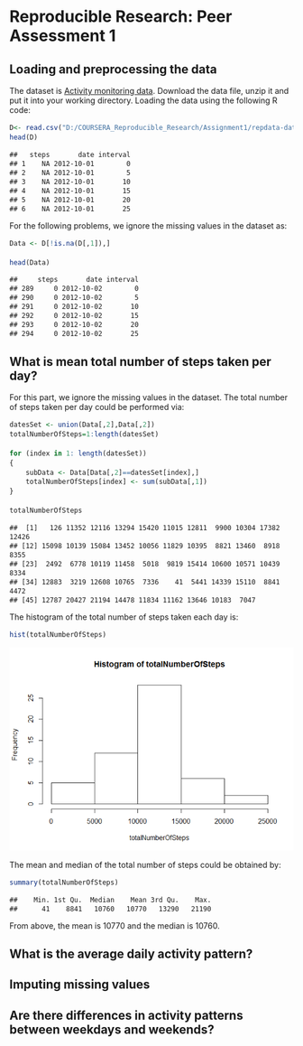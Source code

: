 # Reproducible Research: Peer Assessment 1


## Loading and preprocessing the data

The dataset is [Activity monitoring data](https://d396qusza40orc.cloudfront.net/repdata%2Fdata%2Factivity.zip). Download the data file, unzip it and put it into your working directory. Loading the data using the following R code:


```r
D<- read.csv("D:/COURSERA_Reproducible_Research/Assignment1/repdata-data-activity/activity.csv")
head(D)
```

```
##   steps       date interval
## 1    NA 2012-10-01        0
## 2    NA 2012-10-01        5
## 3    NA 2012-10-01       10
## 4    NA 2012-10-01       15
## 5    NA 2012-10-01       20
## 6    NA 2012-10-01       25
```
For the following problems, we ignore the missing values in the dataset as:

```r
Data <- D[!is.na(D[,1]),]

head(Data)
```

```
##     steps       date interval
## 289     0 2012-10-02        0
## 290     0 2012-10-02        5
## 291     0 2012-10-02       10
## 292     0 2012-10-02       15
## 293     0 2012-10-02       20
## 294     0 2012-10-02       25
```

## What is mean total number of steps taken per day?
For this part, we ignore the missing values in the dataset. The total number of steps taken per day could be performed via:

```r
datesSet <- union(Data[,2],Data[,2])
totalNumberOfSteps=1:length(datesSet)

for (index in 1: length(datesSet))
{
	subData <- Data[Data[,2]==datesSet[index],]
	totalNumberOfSteps[index] <- sum(subData[,1])
}

totalNumberOfSteps
```

```
##  [1]   126 11352 12116 13294 15420 11015 12811  9900 10304 17382 12426
## [12] 15098 10139 15084 13452 10056 11829 10395  8821 13460  8918  8355
## [23]  2492  6778 10119 11458  5018  9819 15414 10600 10571 10439  8334
## [34] 12883  3219 12608 10765  7336    41  5441 14339 15110  8841  4472
## [45] 12787 20427 21194 14478 11834 11162 13646 10183  7047
```

The histogram of the total number of steps taken each day is:

```r
hist(totalNumberOfSteps)
```

![](assignment1_files/figure-html/unnamed-chunk-4-1.png) 

The mean and median of the total number of steps could be obtained by:

```r
summary(totalNumberOfSteps)
```

```
##    Min. 1st Qu.  Median    Mean 3rd Qu.    Max. 
##      41    8841   10760   10770   13290   21190
```

From above, the mean is 10770 and the median is 10760.

## What is the average daily activity pattern?



## Imputing missing values



## Are there differences in activity patterns between weekdays and weekends?



